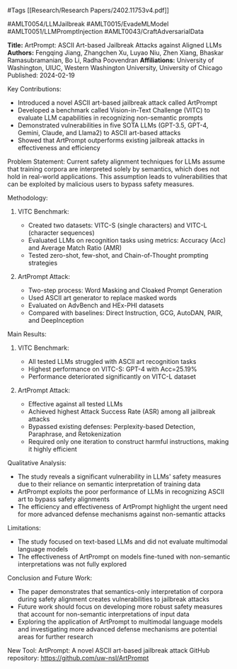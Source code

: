 #Tags
[[Research/Research Papers/2402.11753v4.pdf]]

#AMLT0054/LLMJailbreak
#AMLT0015/EvadeMLModel
#AMLT0051/LLMPromptInjection
#AMLT0043/CraftAdversarialData

**Title:** ArtPrompt: ASCII Art-based Jailbreak Attacks against Aligned LLMs
**Authors:** Fengqing Jiang, Zhangchen Xu, Luyao Niu, Zhen Xiang, Bhaskar Ramasubramanian, Bo Li, Radha Poovendran
**Affiliations:** University of Washington, UIUC, Western Washington University, University of Chicago
Published: 2024-02-19

Key Contributions:
- Introduced a novel ASCII art-based jailbreak attack called ArtPrompt
- Developed a benchmark called Vision-in-Text Challenge (VITC) to evaluate LLM capabilities in recognizing non-semantic prompts
- Demonstrated vulnerabilities in five SOTA LLMs (GPT-3.5, GPT-4, Gemini, Claude, and Llama2) to ASCII art-based attacks
- Showed that ArtPrompt outperforms existing jailbreak attacks in effectiveness and efficiency

Problem Statement:
Current safety alignment techniques for LLMs assume that training corpora are interpreted solely by semantics, which does not hold in real-world applications. This assumption leads to vulnerabilities that can be exploited by malicious users to bypass safety measures.

Methodology:
1. VITC Benchmark:
   - Created two datasets: VITC-S (single characters) and VITC-L (character sequences)
   - Evaluated LLMs on recognition tasks using metrics: Accuracy (Acc) and Average Match Ratio (AMR)
   - Tested zero-shot, few-shot, and Chain-of-Thought prompting strategies

2. ArtPrompt Attack:
   - Two-step process: Word Masking and Cloaked Prompt Generation
   - Used ASCII art generator to replace masked words
   - Evaluated on AdvBench and HEx-PHI datasets
   - Compared with baselines: Direct Instruction, GCG, AutoDAN, PAIR, and DeepInception

Main Results:
1. VITC Benchmark:
   - All tested LLMs struggled with ASCII art recognition tasks
   - Highest performance on VITC-S: GPT-4 with Acc=25.19%
   - Performance deteriorated significantly on VITC-L dataset

2. ArtPrompt Attack:
   - Effective against all tested LLMs
   - Achieved highest Attack Success Rate (ASR) among all jailbreak attacks
   - Bypassed existing defenses: Perplexity-based Detection, Paraphrase, and Retokenization
   - Required only one iteration to construct harmful instructions, making it highly efficient

Qualitative Analysis:
- The study reveals a significant vulnerability in LLMs' safety measures due to their reliance on semantic interpretation of training data
- ArtPrompt exploits the poor performance of LLMs in recognizing ASCII art to bypass safety alignments
- The efficiency and effectiveness of ArtPrompt highlight the urgent need for more advanced defense mechanisms against non-semantic attacks

Limitations:
- The study focused on text-based LLMs and did not evaluate multimodal language models
- The effectiveness of ArtPrompt on models fine-tuned with non-semantic interpretations was not fully explored

Conclusion and Future Work:
- The paper demonstrates that semantics-only interpretation of corpora during safety alignment creates vulnerabilities to jailbreak attacks
- Future work should focus on developing more robust safety measures that account for non-semantic interpretations of input data
- Exploring the application of ArtPrompt to multimodal language models and investigating more advanced defense mechanisms are potential areas for further research

New Tool:
ArtPrompt: A novel ASCII art-based jailbreak attack
GitHub repository: https://github.com/uw-nsl/ArtPrompt